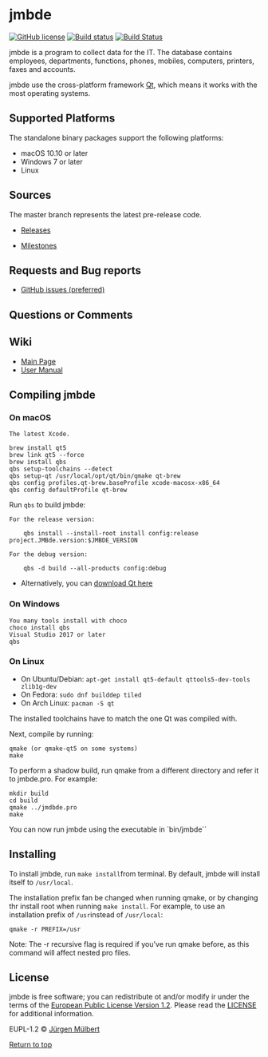 
# jmbde

[![GitHub license](https://img.shields.io/badge/license-EUPL-blue.svg)](https://joinup.ec.europa.eu/page/eupl-text-11-12)
[![Build status](https://ci.appveyor.com/api/projects/status/mq9qt36e588dk7ui?svg=true)](https://ci.appveyor.com/project/jmuelbert/jmbde-qt)
[![Build Status](https://travis-ci.org/jmuelbert/jmbde-QT.svg?branch=master)](https://travis-ci.org/jmuelbert/jmbde-QT)

jmbde is a program to collect data for the IT. The database contains employees, departments, functions, phones, mobiles, computers, printers, faxes and accounts.

jmbde use the cross-platform framework [Qt](http://www.qt.io/download-open-source/),
which means it works with the most operating systems.

## Supported Platforms

The standalone binary packages support the following platforms:

* macOS 10.10 or later
* Windows 7 or later
* Linux

## Sources

The master branch represents the latest pre-release code.

* [Releases](https://github.com/jmuelbert/jmbde-QT/releases)

* [Milestones](https://github.com/jmuelbert/jmbde-QT/milestones)

## Requests and Bug reports

* [GitHub issues (preferred)](https://github.com/jmuelbert/jmbde-QT/issues)

## Questions or Comments

## Wiki

* [Main Page](https://github.com/jmuelbert/jmbde-QT/wiki)
* [User Manual](http://jmuelbert.github.io/jmbde-QT/)

## Compiling jmbde

### On macOS
 
    The latest Xcode.

    brew install qt5
    brew link qt5 --force
    brew install qbs
    qbs setup-toolchains --detect
    qbs setup-qt /usr/local/opt/qt/bin/qmake qt-brew
    qbs config profiles.qt-brew.baseProfile xcode-macosx-x86_64
    qbs config defaultProfile qt-brew

Run `qbs` to build jmbde:

    For the release version:

        qbs install --install-root install config:release project.JMBde.version:$JMBDE_VERSION

    For the debug version:

        qbs -d build --all-products config:debug

* Alternatively, you can [download Qt here](https://www.qt.io/download-qt-installer)

### On Windows
 
    You many tools install with choco
    choco install qbs
    Visual Studio 2017 or later
    qbs

### On Linux

* On Ubuntu/Debian: `apt-get install qt5-default qttools5-dev-tools zlib1g-dev`
* On Fedora:        `sudo dnf builddep tiled`
* On Arch Linux:    `pacman -S qt`

The installed toolchains have to match the one Qt was compiled with.

Next, compile by running:

    qmake (or qmake-qt5 on some systems)
    make

To perform a shadow build, run qmake from a different directory and refer
it to jmbde.pro. For example:

    mkdir build
    cd build
    qmake ../jmdbde.pro
    make

You can now run jmbde using the executable in `bin/jmbde``

## Installing

To install jmbde, run `make install`from terminal. By default, jmbde will
install itself to `/usr/local`.

The installation prefix fan be changed when running qmake, or by changing thr
install root when running `make install`. For example, to use an installation
prefix of `/usr`instead of `/usr/local`:

    qmake -r PREFIX=/usr

Note: The -r recursive flag is required if you've run qmake before, as this
command will affect nested pro files.

## License

jmbde is free software; you can redistribute ot and/or modify ir under the terms
of the [European Public License Version 1.2](https://joinup.ec.europa.eu/page/eupl-text-11-12).
Please read the [LICENSE](https://github.com/jmuelbert/jmbde-QT/blob/master/LICENSE) for additional information.

EUPL-1.2 © [Jürgen Mülbert](https:/github.com/jmuelbert/jmbde-QT)

[Return to top](#top)
